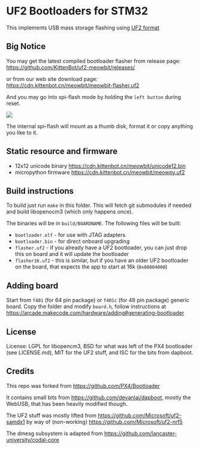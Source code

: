 # UF2 Bootloaders for STM32

This implements USB mass storage flashing using [UF2 format](https://github.com/Microsoft/uf2)

## Big Notice

You may get the latest compiled bootloader flasher from release page:
https://github.com/KittenBot/uf2-meowbit/releases/

or from our web site download page:
https://cdn.kittenbot.cn/meowbit/meowbit-flasher.uf2

And you may go into spi-flash mode by holding the `left button` during reset.

![](https://s2.ax1x.com/2019/02/18/k6llTg.jpg)

The internal spi-flash will mount as a thumb disk, format it or copy anything you like to it. 

## Static resource and firmware

* 12x12 unicode binary https://cdn.kittenbot.cn/meowbit/unicode12.bin
* micropython firmware https://cdn.kittenbot.cn/meowbit/meowpy.uf2

## Build instructions

To build just run ``make`` in this folder.
This will fetch git submodules if needed and build libopenocm3
(which only happens once).

The binaries will be in `build/BOARDNAME`. 
The following files will be built:
* `bootloader.elf` - for use with JTAG adapters
* `bootloader.bin` - for direct onboard upgrading
* `flasher.uf2` - if you already have a UF2 bootloader, you can just drop this on board and it will update the bootloader
* `flasher16.uf2` - this is similar, but if you have an older UF2 bootloader on the board, that expects the app to start at 16k (`0x08004000`)

## Adding board

Start from `f401` (for 64 pin package) or `f401c` (for 48 pin package) generic board.
Copy the folder and modify `board.h`, follow instructions at 
https://arcade.makecode.com/hardware/adding#generating-bootloader

## License

License: LGPL for libopencm3, BSD for what was left of the PX4 bootloader (see LICENSE.md),
MIT for the UF2 stuff, and ISC for the bits from dapboot.

## Credits

This repo was forked from https://github.com/PX4/Bootloader

It contains small bits from https://github.com/devanlai/dapboot,
mostly the WebUSB, that has been heavily modified though.

The UF2 stuff was mostly lifted from https://github.com/Microsoft/uf2-samdx1
by way of (non-working) https://github.com/Microsoft/uf2-nrf5

The dmesg subsystem is adapted from https://github.com/lancaster-university/codal-core

